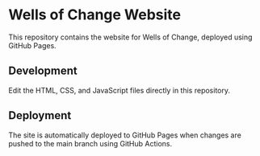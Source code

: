 # Wells of Change Website

This repository contains the website for Wells of Change, deployed using GitHub Pages.

## Development

Edit the HTML, CSS, and JavaScript files directly in this repository.

## Deployment

The site is automatically deployed to GitHub Pages when changes are pushed to the main branch using GitHub Actions.